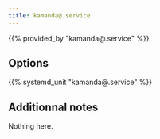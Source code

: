 ```yaml
---
title: kamanda@.service
---
```


{{% provided_by "kamanda@.service" %}}

## Options

{{% systemd_unit "kamanda@.service" %}}

## Additionnal notes

Nothing here.